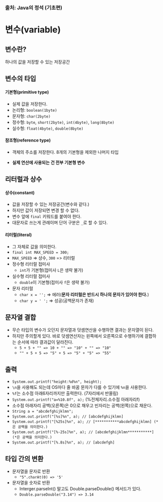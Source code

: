### 출처: Java의 정석 (기초편)

# 변수(variable)

## 변수란?

하나의 값을 저장할 수 있는 저장공간

## 변수의 타입

#### 기본형(primitive type)
- 실제 값을 저장한다.
- 논리형: `boolean(1byte)`
- 문자형: `char(2byte)`
- 정수형: `byte`, `short(2byte)`, `int(4byte)`, `long(8byte)`
- 실수형: `float(4byte)`, `double(8byte)`
#### 참조형(reference type)
- 객체의 주소를 저장한다. 8개의 기본형을 제외한 나머지 타입

- **실제 연산에 사용되는 건 전부 기본형 변수**

## 리터럴과 상수

#### 상수(constant)
- 값을 저장할 수 있는 저장공간(변수와 같다.)
- 하지만 값이 저장되면 변경 할 수 없다.
- 변수 앞에 `final` 키워드를 붙여야 한다.
- 대문자로 쓰는게 관례이며 단어 구분은 `_`로 할 수 있다.

#### 리터럴(literal)
- 그 자체로 값을 의미한다.
- `final int MAX_SPEED = 300;`
- `MAX_SPEED` => 상수, `300` => 리터럴
- 정수형 리터럴 접미사
  - `int`가 기본형(접미사 `L`은 생략 불가)
- 실수형 리터럴 접미사
  - `double`이 기본형(접미사 `f`은 생략 불가)
- 문자 리터럴
  - `char x = '';` => 에러(**문자 리터럴은 반드시 하나의 문자가 있어야 한다.**)
  - `char y = ' ';` => 성공(공백문자가 존재)

## 문자열 결합

- 무슨 타입의 변수가 오던지 문자열과 덧셈연산을 수행하면 결과는 문자열이 된다.
- 하지만 주의할게 있다. 바로 덧셈연산자는 왼쪽에서 오른쪽으로 수행하기에 결합하는 순서에 따라 결과값이 달라진다.
  - ` 5 + 5 + "" => 10 + "" => "10" + "" => "10" `
  - ` "" + 5 + 5 => "5" + 5 => "5" + "5" => "55" `

## 출력

- ```System.out.printf("height:%d%n", height);```
- `\n`을 사용해도 되는데 OS마다 줄 바꿈 문자가 다를 수 있기에 `%n`을 사용한다. 
- `%f`는 소수점 아래6자리까지만 출력한다. (7자리에서 반올림)
- ```System.out.printf("a=%10.8f", a);``` (%전체자리.소수점 아래자리f)
- 소수점 아래자리 공백(오른쪽)은 0으로 채우고 빈자리는 공백(왼쪽)으로 채운다.
- ```String a = "abcdefghijklmn"; ```
- ```System.out.printf("[%s]%n", a); // [abcdefghijklmn]```
- `System.out.printf("[%25s]%n", a); // [***********abcdefghijklmn] (*은 공백을 의미한다.)`
- ```System.out.printf("[%-25s]%n", a); // [abcdefghijklmn***********] (*은 공백을 의미한다.)```
- ```System.out.printf("[%.8s]%n", a); // [abcdefgh]```

## 타입 간의 변환

- 문자열을 문자로 반환 
  - `"5".charAt(0) => '5'`
- 문자열을 숫자로 반환
  - Interger.parseInt() 말고도 Double.parseDouble() 메서드가 있다.
  - `Double.parseDouble("3.14") => 3.14`

